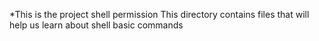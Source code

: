 *This is the project shell permission
This directory contains files that will help us learn about shell basic commands
